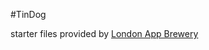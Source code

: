 #TinDog

starter files provided by [London App Brewery](https://github.com/londonappbrewery/TinDog-Start)
